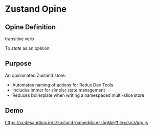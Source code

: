 # Zustand Opine

## Opine Definition

transitive verb

To _state_ as an opinion

## Purpose

An opinionated Zustand store.

- Automates naming of actions for Redux Dev Tools
- Includes Immer for simpler state management
- Reduces boilerplate when writing a namespaced multi-slice store

## Demo

https://codesandbox.io/s/zustand-namedslices-5qkke?file=/src/App.js
